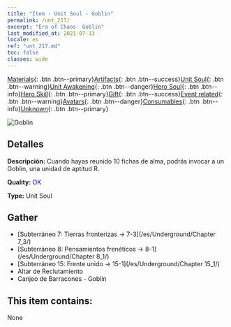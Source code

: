 ```yaml
---
title: "Item - Unit Soul - Goblin"
permalink: /unt_217/
excerpt: "Era of Chaos  Goblin"
last_modified_at: 2021-07-13
locale: es
ref: "unt_217.md"
toc: false
classes: wide
---
```

 [Materials](/ItemsES/){: .btn .btn--primary}[Artifacts](/ItemsES/Artifacts/){: .btn .btn--success}[Unit Soul](/ItemsES/UnitSoul/){: .btn .btn--warning}[Unit Awakening](/ItemsES/UnitAwakening/){: .btn .btn--danger}[Hero Soul](/ItemsES/HeroSoul/){: .btn .btn--info}[Hero Skill](/ItemsES/HeroSkill/){: .btn .btn--primary}[Gift](/ItemsES/Gift/){: .btn .btn--success}[Event related](/ItemsES/Events/){: .btn .btn--warning}[Avatars](/ItemsES/Avatars/){: .btn .btn--danger}[Consumables](/ItemsES/Consumables/){: .btn .btn--info}[Unknown](/ItemsES/Unknown/){: .btn .btn--primary}

 ![Goblin](/images/u/ti_shourenzhanshi.jpg)

## Detalles
 **Descripción:** Cuando hayas reunido 10 fichas de alma, podrás invocar a un Goblin, una unidad de aptitud R.

 **Quality:** <span style="color: #0000CD">OK</span>

 **Type:** Unit Soul

## Gather

*    [Subterráneo 7: Tierras fronterizas -> 7-3](/es/Underground/Chapter 7_3/) 
*    [Subterráneo 8: Pensamientos frenéticos -> 8-1](/es/Underground/Chapter 8_1/) 
*    [Subterráneo 15: Frente unido -> 15-1](/es/Underground/Chapter 15_1/) 
*    Altar de Reclutamiento 
*    Canjeo de Barracones - Goblin 

## This item contains:

  None

